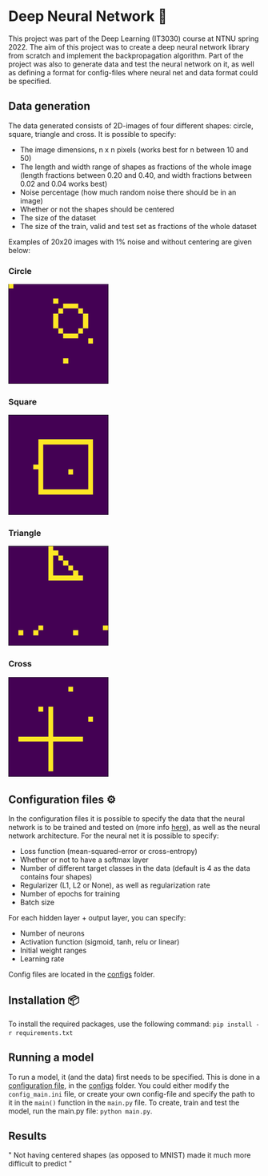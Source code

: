 # Deep Neural Network 🧠

This project was part of the Deep Learning (IT3030) course at NTNU spring 2022. The aim of this project was to create a deep neural network library from scratch and implement the backpropagation algorithm. Part of the project was also to generate data and test the neural network on it, as well as defining a format for config-files where neural net and data format could be specified.

## Data generation

The data generated consists of 2D-images of four different shapes: circle, square, triangle and cross. It is possible to specify:

- The image dimensions, n x n pixels (works best for n between 10 and 50)
- The length and width range of shapes as fractions of the whole image (length fractions between 0.20 and 0.40, and width fractions between 0.02 and 0.04 works best)
- Noise percentage (how much random noise there should be in an image)
- Whether or not the shapes should be centered
- The size of the dataset
- The size of the train, valid and test set as fractions of the whole dataset

Examples of 20x20 images with 1% noise and without centering are given below:

### Circle

<img src="images/circle20.png" alt="drawing" width="200"/>

### Square

<img src="images/square20.png" alt="drawing" width="200"/>

### Triangle

<img src="images/triangle20.png" alt="drawing" width="200"/>

### Cross

<img src="images/cross20.png" alt="drawing" width="200"/>

## Configuration files ⚙️

In the configuration files it is possible to specify the data that the neural network is to be trained and tested on (more info [here](#data-generation)), as well as the neural network architecture. For the neural net it is possible to specify:

- Loss function (mean-squared-error or cross-entropy)
- Whether or not to have a softmax layer
- Number of different target classes in the data (default is 4 as the data contains four shapes)
- Regularizer (L1, L2 or None), as well as regularization rate
- Number of epochs for training
- Batch size

For each hidden layer + output layer, you can specify:

- Number of neurons
- Activation function (sigmoid, tanh, relu or linear)
- Initial weight ranges
- Learning rate

Config files are located in the [configs](/configs/) folder.

## Installation 📦

To install the required packages, use the following command: `pip install -r requirements.txt`

## Running a model

To run a model, it (and the data) first needs to be specified. This is done in a [configuration file](#configuration-files), in the [configs](/configs/) folder. You could either modify the `config_main.ini` file, or create your own config-file and specify the path to it in the `main()` function in the `main.py` file. To create, train and test the model, run the main.py file: `python main.py`.

## Results

" Not having centered shapes (as opposed to MNIST) made it much more difficult to predict "
